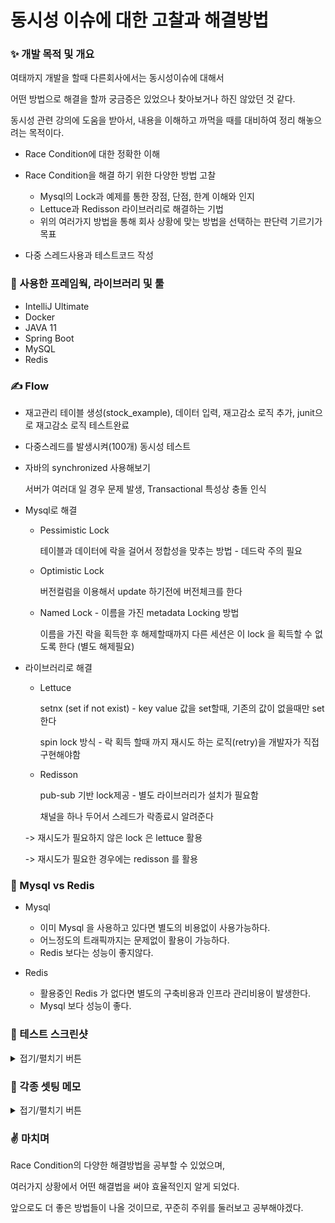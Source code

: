 # 동시성 이슈에 대한 고찰과 해결방법
### ✨ 개발 목적 및 개요
여태까지 개발을 할때 다른회사에서는 동시성이슈에 대해서

어떤 방법으로 해결을 할까 궁금증은 있었으나 찾아보거나 하진 않았던 것 같다.

동시성 관련 강의에 도움을 받아서, 내용을 이해하고 까먹을 때를 대비하여 정리 해놓으려는 목적이다. 

- Race Condition에 대한 정확한 이해
- Race Condition을 해결 하기 위한 다양한 방법 고찰

  - Mysql의 Lock과 예제를 통한 장점, 단점, 한계 이해와 인지
  - Lettuce과 Redisson 라이브러리로 해결하는 기법
  - 위의 여러가지 방법을 통해 회사 상황에 맞는 방법을 선택하는 판단력 기르기가 목표
  
- 다중 스레드사용과 테스트코드 작성 


### 🔨 사용한 프레임웍, 라이브러리 및 툴
- IntelliJ Ultimate
- Docker
- JAVA 11
- Spring Boot
- MySQL
- Redis


### ✍ Flow
- 재고관리 테이블 생성(stock_example), 데이터 입력, 재고감소 로직 추가, junit으로 재고감소 로직 테스트완료
- 다중스레드를 발생시켜(100개) 동시성 테스트
- 자바의 synchronized 사용해보기

  서버가 여러대 일 경우 문제 발생, Transactional 특성상 충돌 인식
- Mysql로 해결
  
  - Pessimistic Lock
  
    테이블과 데이터에 락을 걸어서 정합성을 맞추는 방법 - 데드락 주의 필요
  - Optimistic Lock
  
    버전컬럼을 이용해서 update 하기전에 버전체크를 한다
  - Named Lock - 이름을 가진 metadata Locking 방법
  
    이름을 가진 락을 획득한 후 해제할때까지 다른 세션은 이 lock 을 획득할 수 없도록 한다 (별도 해제필요)
 
- 라이브러리로 해결

  - Lettuce
  
    setnx (set if not exist) - key value 값을 set할때, 기존의 값이 없을때만 set한다
    
    spin lock 방식 - 락 획득 할때 까지 재시도 하는 로직(retry)을 개발자가 직접구현해야함
  - Redisson
    
    pub-sub 기반 lock제공 - 별도 라이브러리가 설치가 필요함

    채널을 하나 두어서 스레드가 락종료시 알려준다

  -> 재시도가 필요하지 않은 lock 은 lettuce 활용

  -> 재시도가 필요한 경우에는 redisson 를 활용



### 👊 Mysql vs Redis

- Mysql
  - 이미 Mysql 을 사용하고 있다면 별도의 비용없이 사용가능하다.
  - 어느정도의 트래픽까지는 문제없이 활용이 가능하다.
  - Redis 보다는 성능이 좋지않다.

- Redis
  - 활용중인 Redis 가 없다면 별도의 구축비용과 인프라 관리비용이 발생한다.
  - Mysql 보다 성능이 좋다.

### 📸 테스트 스크린샷

  <details>
  <summary>접기/펼치기 버튼</summary>
  <div markdown="1">
  
  <img width="600" src="https://github.com/ksm1569/DevBlog/assets/34292113/9c9ab9a0-4670-416e-84e0-fee5257bc625">
  
  <img width="600" src="https://github.com/ksm1569/DevBlog/assets/34292113/1e5e39f6-6b19-45cd-9270-3437eb396308">
  
  <img width="600" src="https://github.com/ksm1569/DevBlog/assets/34292113/17071503-2671-4c34-9688-1fd410b0a210">
  
  </div>
  </details>


### 📝 각종 셋팅 메모
  <details>
  <summary>접기/펼치기 버튼</summary>
  <div markdown="1">

  ```Shell
    #mysql
  
    docker pull mysql
    docker run -d -p 3306:3306 -e MYSQL_ROOT_PASSWORD=1234 --name mysql mysql
    docker ps
  ```

  ```Shell
    #mysql bash로 진입하여 데이터베이스 생성
  
    docker exec -it mysql bash
    mysql -u root -p
    password 입력
    create database stock_example
    use stock_example
  ```
  
  ```Shell
    #redis
  
    docker pull redis
  
    docker run --name myredis -d -p 6379:6379 redis
  ```
  
  ```Shell
    #터미널 테스트
  
     1. docker ps 로 redis 컨테이너명 가져온다음
     2. docker exec -it 컨테이너명 redis-cli 입력하면 내부로 진입가능
     3. 내부에서 채널1 구독해본다. subscribe ch1
     4. 터미널 하나 더 열어서 publish ch1 hi 라는 메세지를 보내본다
  ```
  
  </div>
  </details>

### ✌ 마치며
Race Condition의 다양한 해결방법을 공부할 수 있었으며,

여러가지 상황에서 어떤 해결법을 써야 효율적인지 알게 되었다.

앞으로도 더 좋은 방법들이 나올 것이므로, 꾸준히 주위를 둘러보고 공부해야겠다. 



